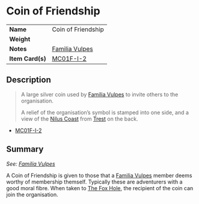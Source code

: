 # Coin of Friendship

|||
| --- | --- |
| **Name** | Coin of Friendship | item.3
| **Weight** ||
| **Notes** | [Familia Vulpes](../../organisations/familia-vulpes.md) |
| **Item Card(s)** | [MC01F-I-2](../../cards/MC01F-I-2.md) |

## Description

> A large silver coin used by [Familia Vulpes](../../organisations/familia-vulpes.md) to invite others to the organisation.
> 
> A relief of the organisation’s symbol is stamped into one side, and a view of the [Nilus Coast](../../civilisations/nilsavnic-alliance/states/nilus-coast.md) from [Trest](../../places/towns/trest.md) on the back.

- [MC01F-I-2](../../cards/MC01F-I-2.md)

## Summary

*See: [Familia Vulpes](../../organisations/familia-vulpes.md)*

A Coin of Friendship is given to those that a [Familia Vulpes](../../organisations/familia-vulpes.md) member deems worthy of membership themself. Typically these are adventurers with a good moral fibre. When taken to [The Fox Hole](../../places/buildings/the-fox-hole.md), the recipient of the coin can join the organisation.
